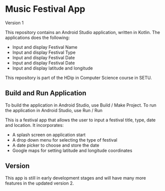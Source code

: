 # Music Festival App
Version 1

This repository contains an Android Studio application, written in Kotlin. The applications does the following:
* Input and display Festival Name
* Input and display Festival Type
* Input and display Festival Date
* Input and display Festival Date
* Input and display latitude and longitude 

This repository is part of the HDip in Computer Science course in SETU.

## Build and Run Application
To build the application in Android Studio, use Build / Make Project.
To run the application in Android Studio, use Run / Run

This is a festival app that allows the user to input a festival title, type, date and location.
It incorporates:
* A splash screen on application start
* A drop down menu for selecting the type of festival
* A date picker to choose and store the date
* Google maps for setting latitude and longitude coordinates

## Version
This app is still in early development stages and will have many more features in the updated version 2. 